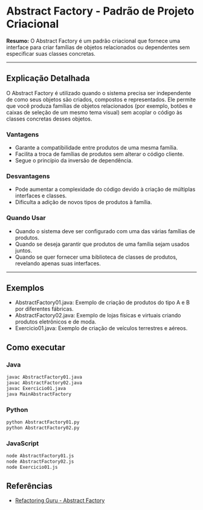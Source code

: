 # Abstract Factory - Padrão de Projeto Criacional

**Resumo:**
O Abstract Factory é um padrão criacional que fornece uma interface para criar famílias de objetos relacionados ou dependentes sem especificar suas classes concretas.

---

## Explicação Detalhada
O Abstract Factory é utilizado quando o sistema precisa ser independente de como seus objetos são criados, compostos e representados. Ele permite que você produza famílias de objetos relacionados (por exemplo, botões e caixas de seleção de um mesmo tema visual) sem acoplar o código às classes concretas desses objetos.

### Vantagens
- Garante a compatibilidade entre produtos de uma mesma família.
- Facilita a troca de famílias de produtos sem alterar o código cliente.
- Segue o princípio da inversão de dependência.

### Desvantagens
- Pode aumentar a complexidade do código devido à criação de múltiplas interfaces e classes.
- Dificulta a adição de novos tipos de produtos à família.

### Quando Usar
- Quando o sistema deve ser configurado com uma das várias famílias de produtos.
- Quando se deseja garantir que produtos de uma família sejam usados juntos.
- Quando se quer fornecer uma biblioteca de classes de produtos, revelando apenas suas interfaces.

---

## Exemplos
- AbstractFactory01.java: Exemplo de criação de produtos do tipo A e B por diferentes fábricas.
- AbstractFactory02.java: Exemplo de lojas físicas e virtuais criando produtos eletrônicos e de moda.
- Exercicio01.java: Exemplo de criação de veículos terrestres e aéreos.

## Como executar

### Java
```bash
javac AbstractFactory01.java
javac AbstractFactory02.java
javac Exercicio01.java
java MainAbstractFactory
```

### Python
```bash
python AbstractFactory01.py
python AbstractFactory02.py
```

### JavaScript
```bash
node AbstractFactory01.js
node AbstractFactory02.js
node Exercicio01.js
```

## Referências
- [Refactoring Guru - Abstract Factory](https://refactoring.guru/pt-br/design-patterns/abstract-factory)
